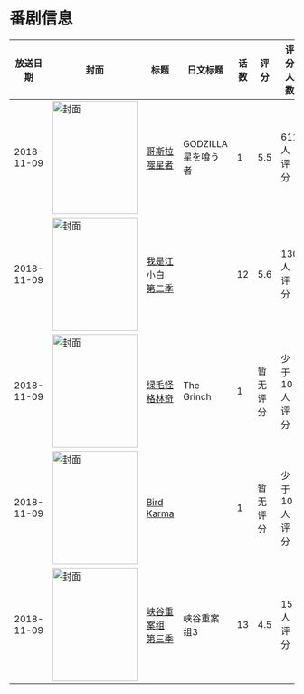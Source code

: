 # 番剧信息

|放送日期|封面|标题|日文标题|话数|评分|评分人数|
|---|---|---|---|---|---|---|
|2018-11-09|<img src="//lain.bgm.tv/pic/cover/c/2a/90/212060_rYQN7.jpg" alt="封面" style="width:150px;height:200px;object-fit:cover;">|[哥斯拉 噬星者](https://bangumi.tv/subject/212060)|GODZILLA 星を喰う者|1|5.5|611人评分|
|2018-11-09|<img src="//lain.bgm.tv/pic/cover/c/0d/d1/247791_oQCDH.jpg" alt="封面" style="width:150px;height:200px;object-fit:cover;">|[我是江小白 第二季](https://bangumi.tv/subject/247791)||12|5.6|130人评分|
|2018-11-09|<img src="//lain.bgm.tv/pic/cover/c/a5/ac/269350_8bNnp.jpg" alt="封面" style="width:150px;height:200px;object-fit:cover;">|[绿毛怪格林奇](https://bangumi.tv/subject/269350)|The Grinch|1|暂无评分|少于10人评分|
|2018-11-09|<img src="//lain.bgm.tv/pic/cover/c/00/7f/276732_E74be.jpg" alt="封面" style="width:150px;height:200px;object-fit:cover;">|[Bird Karma](https://bangumi.tv/subject/276732)||1|暂无评分|少于10人评分|
|2018-11-09|<img src="//lain.bgm.tv/pic/cover/c/73/dd/305943_7cyfT.jpg" alt="封面" style="width:150px;height:200px;object-fit:cover;">|[峡谷重案组 第三季](https://bangumi.tv/subject/305943)|峡谷重案组3|13|4.5|15人评分|
